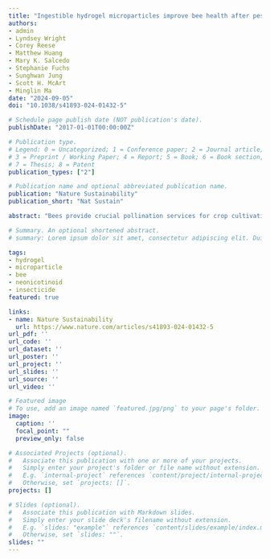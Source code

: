 ```yaml
---
title: "Ingestible hydrogel microparticles improve bee health after pesticide exposure"
authors:
- admin
- Lyndsey Wright
- Corey Reese
- Matthew Huang
- Mary K. Salcedo
- Stephanie Fuchs
- Sunghwan Jung
- Scott H. McArt
- Minglin Ma
date: "2024-09-05"
doi: "10.1038/s41893-024-01432-5"

# Schedule page publish date (NOT publication's date).
publishDate: "2017-01-01T00:00:00Z"

# Publication type.
# Legend: 0 = Uncategorized; 1 = Conference paper; 2 = Journal article;
# 3 = Preprint / Working Paper; 4 = Report; 5 = Book; 6 = Book section;
# 7 = Thesis; 8 = Patent
publication_types: ["2"]

# Publication name and optional abbreviated publication name.
publication: "Nature Sustainability"
publication_short: "Nat Sustain"

abstract: "Bees provide crucial pollination services for crop cultivation, contributing billions of dollars to the global agricultural economy. However, exposure to pesticides such as neonicotinoids represents a major problem for bee health, necessitating strategies that can improve agricultural sustainability and pollinator health. Here we report a simple and scalable solution, through ingestible hydrogel microparticles (IHMs), which can capture neonicotinoids in vitro and in the bee gastrointestinal tract to mitigate the harmful effects of pesticides. Using the common eastern bumblebee (Bombus impatiens) as a model species and the neonicotinoid imidacloprid, we demonstrated by means of lethal and sublethal assays the substantial benefits of IHM treatments. Under lethal exposure of imidacloprid, bumblebees that received IHM treatment exhibited a 30% increase in survival relative to groups without IHM treatment. After a sublethal exposure of 5 ng, IHM treatment resulted in improved feeding motivation and a 44% increase in the number of bees that engaged in locomotor activity. Wingbeat frequency was significantly lower after a single 5 or 10 ng imidacloprid dose; however, IHM treatment improved wingbeat frequency. Overall, the IHMs improved bumblebee health, and with further optimization have the potential to benefit apiculture and reduce risk during crop pollination by managed bees."

# Summary. An optional shortened abstract.
# summary: Lorem ipsum dolor sit amet, consectetur adipiscing elit. Duis posuere tellus ac convallis placerat. Proin tincidunt magna sed ex sollicitudin condimentum.

tags:
- hydrogel
- microparticle
- bee
- neonicotinoid
- insecticide
featured: true

links:
- name: Nature Sustainability
  url: https://www.nature.com/articles/s41893-024-01432-5
url_pdf: ''
url_code: ''
url_dataset: ''
url_poster: ''
url_project: ''
url_slides: ''
url_source: ''
url_video: ''

# Featured image
# To use, add an image named `featured.jpg/png` to your page's folder. 
image:
  caption: ''
  focal_point: ""
  preview_only: false

# Associated Projects (optional).
#   Associate this publication with one or more of your projects.
#   Simply enter your project's folder or file name without extension.
#   E.g. `internal-project` references `content/project/internal-project/index.md`.
#   Otherwise, set `projects: []`.
projects: []

# Slides (optional).
#   Associate this publication with Markdown slides.
#   Simply enter your slide deck's filename without extension.
#   E.g. `slides: "example"` references `content/slides/example/index.md`.
#   Otherwise, set `slides: ""`.
slides: ""
---
```


